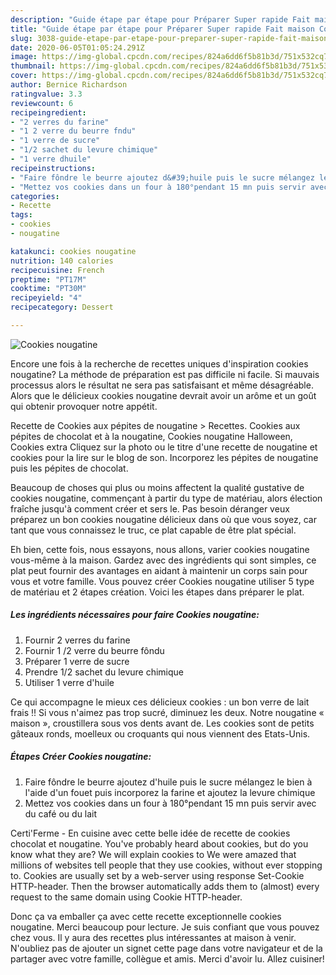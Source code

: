 ```yaml
---
description: "Guide étape par étape pour Préparer Super rapide Fait maison Cookies nougatine"
title: "Guide étape par étape pour Préparer Super rapide Fait maison Cookies nougatine"
slug: 3038-guide-etape-par-etape-pour-preparer-super-rapide-fait-maison-cookies-nougatine
date: 2020-06-05T01:05:24.291Z
image: https://img-global.cpcdn.com/recipes/824a6dd6f5b81b3d/751x532cq70/cookies-nougatine-photo-principale-de-la-recette.jpg
thumbnail: https://img-global.cpcdn.com/recipes/824a6dd6f5b81b3d/751x532cq70/cookies-nougatine-photo-principale-de-la-recette.jpg
cover: https://img-global.cpcdn.com/recipes/824a6dd6f5b81b3d/751x532cq70/cookies-nougatine-photo-principale-de-la-recette.jpg
author: Bernice Richardson
ratingvalue: 3.3
reviewcount: 6
recipeingredient:
- "2 verres du farine"
- "1 2 verre du beurre fndu"
- "1 verre de sucre"
- "1/2 sachet du levure chimique"
- "1 verre dhuile"
recipeinstructions:
- "Faire fôndre le beurre ajoutez d&#39;huile puis le sucre mélangez le bien à l&#39;aide d&#39;un fouet puis incorporez la farine et ajoutez la levure chimique"
- "Mettez vos cookies dans un four à 180°pendant 15 mn puis servir avec du café ou du lait"
categories:
- Recette
tags:
- cookies
- nougatine

katakunci: cookies nougatine 
nutrition: 140 calories
recipecuisine: French
preptime: "PT17M"
cooktime: "PT30M"
recipeyield: "4"
recipecategory: Dessert

---
```



![Cookies nougatine](https://img-global.cpcdn.com/recipes/824a6dd6f5b81b3d/751x532cq70/cookies-nougatine-photo-principale-de-la-recette.jpg)

Encore une fois à la recherche de recettes uniques d'inspiration cookies nougatine? La méthode de préparation est pas difficile ni facile. Si mauvais processus alors le résultat ne sera pas satisfaisant et même désagréable. Alors que le délicieux cookies nougatine devrait avoir un arôme et un goût qui obtenir provoquer notre appétit.

Recette de Cookies aux pépites de nougatine &gt; Recettes. Cookies aux pépites de chocolat et à la nougatine, Cookies nougatine Halloween, Cookies extra Cliquez sur la photo ou le titre d&#39;une recette de nougatine et cookies pour la lire sur le blog de son. Incorporez les pépites de nougatine puis les pépites de chocolat.

Beaucoup de choses qui plus ou moins affectent la qualité gustative de cookies nougatine, commençant à partir du type de matériau, alors élection fraîche jusqu'à comment créer et sers le. Pas besoin déranger veux préparez un bon cookies nougatine délicieux dans où que vous soyez, car tant que vous connaissez le truc, ce plat capable de être plat spécial.


Eh bien, cette fois, nous essayons, nous allons, varier cookies nougatine vous-même à la maison. Gardez avec des ingrédients qui sont simples, ce plat peut fournir des avantages en aidant à maintenir un corps sain pour vous et votre famille. Vous pouvez créer Cookies nougatine utiliser 5 type de matériau et 2 étapes création. Voici les étapes dans préparer le plat.

<!--inarticleads1-->

##### Les ingrédients nécessaires pour faire Cookies nougatine:

1. Fournir 2 verres du farine
1. Fournir 1 /2 verre du beurre fôndu
1. Préparer 1 verre de sucre
1. Prendre 1/2 sachet du levure chimique
1. Utiliser 1 verre d&#39;huile


Ce qui accompagne le mieux ces délicieux cookies : un bon verre de lait frais !! Si vous n&#39;aimez pas trop sucré, diminuez les deux. Notre nougatine « maison », croustillera sous vos dents avant de. Les cookies sont de petits gâteaux ronds, moelleux ou croquants qui nous viennent des Etats-Unis. 

<!--inarticleads2-->

##### Étapes Créer Cookies nougatine:

1. Faire fôndre le beurre ajoutez d&#39;huile puis le sucre mélangez le bien à l&#39;aide d&#39;un fouet puis incorporez la farine et ajoutez la levure chimique
1. Mettez vos cookies dans un four à 180°pendant 15 mn puis servir avec du café ou du lait


Certi&#39;Ferme - En cuisine avec cette belle idée de recette de cookies chocolat et nougatine. You&#39;ve probably heard about cookies, but do you know what they are? We will explain cookies to We were amazed that millions of websites tell people that they use cookies, without ever stopping to. Cookies are usually set by a web-server using response Set-Cookie HTTP-header. Then the browser automatically adds them to (almost) every request to the same domain using Cookie HTTP-header. 


Donc ça va emballer ça avec cette recette exceptionnelle cookies nougatine. Merci beaucoup pour lecture. Je suis confiant que vous pouvez chez vous. Il y aura des recettes plus  intéressantes at maison à venir. N'oubliez pas de ajouter un signet cette page dans votre navigateur et de la partager avec votre famille, collègue et amis. Merci d'avoir lu. Allez cuisiner!
